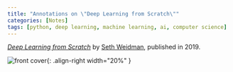 ```yaml
---
title: "Annotations on \"Deep Learning from Scratch\""
categories: [Notes]
tags: [python, deep learning, machine learning, ai, computer science]
---
```


[*Deep Learning from Scratch*](https://www.oreilly.com/library/view/deep-learning-from/9781492041405/) by [Seth Weidman](http://sethweidman.com/), published in 2019.

![front cover](https://www.safaribooksonline.com/library/cover/9781492041405/250w/){: .align-right width="20%" }
